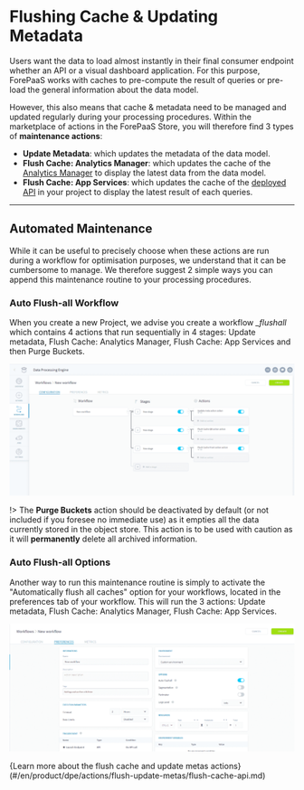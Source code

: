 # Flushing Cache & Updating Metadata

Users want the data to load almost instantly in their final consumer endpoint whether an API or a visual dashboard application. For this purpose, ForePaaS works with caches to pre-compute the result of queries or pre-load the general information about the data model.

However, this also means that cache & metadata need to be managed and updated regularly during your processing procedures. Within the marketplace of actions in the ForePaaS Store, you will therefore find 3 types of **maintenance actions**:
* **Update Metadata**: which updates the metadata of the data model.
* **Flush Cache: Analytics Manager**: which updates the cache of the [Analytics Manager](/en/product/am/index) to display the latest data from the data model.
* **Flush Cache: App Services**: which updates the cache of the [deployed API](/en/product/api-manager/index) in your project to display the latest result of each queries.

---
## Automated Maintenance

While it can be useful to precisely choose when these actions are run during a workflow for optimisation purposes, we understand that it can be cumbersome to manage. We therefore suggest 2 simple ways you can append this maintenance routine to your processing procedures.

### Auto Flush-all Workflow

When you create a new Project, we advise you create a workflow *_flushall* which contains 4 actions that run sequentially in 4 stages: Update metadata, Flush Cache: Analytics Manager, Flush Cache: App Services and then Purge Buckets.

 ![flush-qb](picts/flush_all_workflow.png)

!> The **Purge Buckets** action should be deactivated by default (or not included if you foresee no immediate use) as it empties all the data currently stored in the object store. This action is to be used with caution as it will **permanently** delete all archived information.

### Auto Flush-all Options

Another way to run this maintenance routine is simply to activate the "Automatically flush all caches" option for your workflows, located in the preferences tab of your workflow. This will run the 3 actions: Update metadata, Flush Cache: Analytics Manager, Flush Cache: App Services.

 ![flush-qb](picts/auto-flush-all.png)

{Learn more about the flush cache and update metas actions}(#/en/product/dpe/actions/flush-update-metas/flush-cache-api.md)